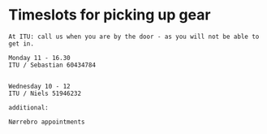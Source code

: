 # Timeslots for picking up gear

```
At ITU: call us when you are by the door - as you will not be able to get in.

Monday 11 - 16.30 
ITU / Sebastian 60434784 


Wednesday 10 - 12
ITU / Niels 51946232

additional:

Nørrebro appointments
```
